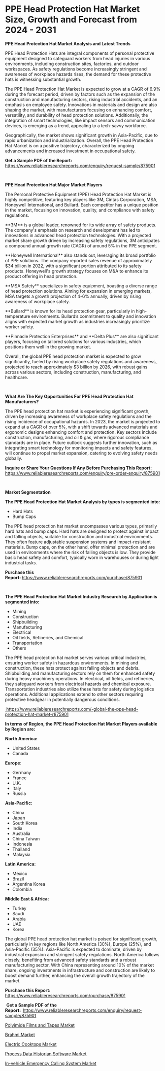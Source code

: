 <p><h1>PPE Head Protection Hat Market Size, Growth and Forecast from 2024 - 2031</h1></p><p><strong>PPE Head Protection Hat Market Analysis and Latest Trends</strong></p>
<p><p>PPE Head Protection Hats are integral components of personal protective equipment designed to safeguard workers from head injuries in various environments, including construction sites, factories, and outdoor workspaces. As safety regulations become increasingly stringent and awareness of workplace hazards rises, the demand for these protective hats is witnessing substantial growth. </p><p>The PPE Head Protection Hat Market is expected to grow at a CAGR of 6.9% during the forecast period, driven by factors such as the expansion of the construction and manufacturing sectors, rising industrial accidents, and an emphasis on employee safety. Innovations in materials and design are also shaping the market, with manufacturers focusing on enhancing comfort, versatility, and durability of head protection solutions. Additionally, the integration of smart technologies, like impact sensors and communication devices, is emerging as a trend, appealing to a tech-savvy workforce.</p><p>Geographically, the market shows significant growth in Asia-Pacific, due to rapid urbanization and industrialization. Overall, the PPE Head Protection Hat Market is on a positive trajectory, characterized by ongoing advancements and increased investment in occupational safety.</p></p>
<p><strong>Get a Sample PDF of the Report:&nbsp;</strong> <a href="https://www.reliableresearchreports.com/enquiry/request-sample/875901?utm_campaign=28&utm_medium=2&utm_source=Github&utm_content=ia&utm_term=03122024&utm_id=ppe-head-protection-hat">https://www.reliableresearchreports.com/enquiry/request-sample/875901</a></p>
<p>&nbsp;</p>
<p><strong>PPE Head Protection Hat Major Market Players</strong></p>
<p><p>The Personal Protective Equipment (PPE) Head Protection Hat Market is highly competitive, featuring key players like 3M, Cintas Corporation, MSA, Honeywell International, and Bullard. Each competitor has a unique position in the market, focusing on innovation, quality, and compliance with safety regulations.</p><p>**3M** is a global leader, renowned for its wide array of safety products. The company's emphasis on research and development has led to innovations in advanced head protection technologies. With a projected market share growth driven by increasing safety regulations, 3M anticipates a compound annual growth rate (CAGR) of around 5% in the PPE segment.</p><p>**Honeywell International** also stands out, leveraging its broad portfolio of PPE solutions. The company reported sales revenue of approximately $34 billion in 2022, with a significant portion attributed to its safety products. Honeywell's growth strategy focuses on M&A to enhance its product offering in head protection.</p><p>**MSA Safety** specializes in safety equipment, boasting a diverse range of head protection solutions. Aiming for expansion in emerging markets, MSA targets a growth projection of 4-6% annually, driven by rising awareness of workplace safety.</p><p>**Bullard** is known for its head protection gear, particularly in high-temperature environments. Bullard’s commitment to quality and innovation aligns with expected market growth as industries increasingly prioritize worker safety.</p><p>**Pinnacle Protection Enterprises** and **Delta Plus** are also significant players, focusing on tailored solutions for various industries, which positions them well in the growing market.</p><p>Overall, the global PPE head protection market is expected to grow significantly, fueled by rising workplace safety regulations and awareness, projected to reach approximately $3 billion by 2026, with robust gains across various sectors, including construction, manufacturing, and healthcare.</p></p>
<p>&nbsp;</p>
<p><strong>What Are The Key Opportunities For PPE Head Protection Hat Manufacturers?</strong></p>
<p><p>The PPE head protection hat market is experiencing significant growth, driven by increasing awareness of workplace safety regulations and the rising incidence of occupational hazards. In 2023, the market is projected to expand at a CAGR of over 5%, with a shift towards advanced materials and ergonomic designs enhancing comfort and protection. Key sectors include construction, manufacturing, and oil & gas, where rigorous compliance standards are in place. Future outlook suggests further innovation, such as integrating smart technology for monitoring impacts and safety features, will continue to propel market expansion, catering to evolving safety needs globally.</p></p>
<p><strong>Inquire or Share Your Questions If Any Before Purchasing This Report:</strong> <a href="https://www.reliableresearchreports.com/enquiry/pre-order-enquiry/875901?utm_campaign=28&utm_medium=2&utm_source=Github&utm_content=ia&utm_term=03122024&utm_id=ppe-head-protection-hat">https://www.reliableresearchreports.com/enquiry/pre-order-enquiry/875901</a></p>
<p>&nbsp;</p>
<p><strong>Market Segmentation</strong></p>
<p><strong>The PPE Head Protection Hat Market Analysis by types is segmented into:</strong></p>
<p><ul><li>Hard Hats</li><li>Bump Caps</li></ul></p>
<p><p>The PPE head protection hat market encompasses various types, primarily hard hats and bump caps. Hard hats are designed to protect against impact and falling objects, suitable for construction and industrial environments. They often feature adjustable suspension systems and impact-resistant materials. Bump caps, on the other hand, offer minimal protection and are used in environments where the risk of falling objects is low. They provide basic head safety and comfort, typically worn in warehouses or during light industrial tasks.</p></p>
<p><strong>Purchase this Report:&nbsp;</strong><a href="https://www.reliableresearchreports.com/purchase/875901?utm_campaign=28&utm_medium=2&utm_source=Github&utm_content=ia&utm_term=03122024&utm_id=ppe-head-protection-hat">https://www.reliableresearchreports.com/purchase/875901</a></p>
<p>&nbsp;</p>
<p><strong>The PPE Head Protection Hat Market Industry Research by Application is segmented into:</strong></p>
<p><ul><li>Mining</li><li>Construction</li><li>Shipbuilding</li><li>Manufacturing</li><li>Electrical</li><li>Oil fields, Refineries, and Chemical</li><li>Transportation</li><li>Others</li></ul></p>
<p><p>The PPE head protection hat market serves various critical industries, ensuring worker safety in hazardous environments. In mining and construction, these hats protect against falling objects and debris. Shipbuilding and manufacturing sectors rely on them for enhanced safety during heavy machinery operations. In electrical, oil fields, and refineries, they safeguard workers from electrical hazards and chemical exposure. Transportation industries also utilize these hats for safety during logistics operations. Additional applications extend to other sectors requiring protective headgear in potentially dangerous conditions.</p></p>
<p><a href="https://www.reliableresearchreports.com/-global-the-ppe-head-protection-hat-market-r875901?utm_campaign=28&utm_medium=2&utm_source=Github&utm_content=ia&utm_term=03122024&utm_id=ppe-head-protection-hat">&nbsp;https://www.reliableresearchreports.com/-global-the-ppe-head-protection-hat-market-r875901</a></p>
<p><strong>In terms of Region, the PPE Head Protection Hat Market Players available by Region are:</strong></p>
<p>
    <p> <strong> North America: </strong>
        <ul>
            <li>United States</li>
            <li>Canada</li>
        </ul>
        </p> 
    <p> <strong> Europe: </strong>
        <ul>
            <li>Germany</li>
            <li>France</li>
            <li>U.K.</li>
            <li>Italy</li>
            <li>Russia</li>
        </ul>
        </p> 
    <p> <strong> Asia-Pacific: </strong>
        <ul>
            <li>China</li>
            <li>Japan</li>
            <li>South Korea</li>
            <li>India</li>
            <li>Australia</li>
            <li>China Taiwan</li>
            <li>Indonesia</li>
            <li>Thailand</li>
            <li>Malaysia</li>
        </ul>
        </p> 
    <p> <strong> Latin America: </strong>
        <ul>
            <li>Mexico</li>
            <li>Brazil</li>
            <li>Argentina Korea</li>
            <li>Colombia</li>
        </ul>
        </p> 
    <p> <strong> Middle East & Africa: </strong>
        <ul>
            <li>Turkey</li>
            <li>Saudi</li>
            <li>Arabia</li>
            <li>UAE</li>
            <li>Korea</li>
        </ul>
    </p>
    </p>
<p><p>The global PPE head protection hat market is poised for significant growth, particularly in key regions like North America (30%), Europe (25%), and Asia-Pacific (35%). Asia-Pacific is expected to dominate, driven by industrial expansion and stringent safety regulations. North America follows closely, benefiting from advanced safety standards and a robust manufacturing sector. With China representing around 10% of the market share, ongoing investments in infrastructure and construction are likely to boost demand further, enhancing the overall growth trajectory of the market.</p></p>
<p><strong>Purchase this Report: </strong><a href="https://www.reliableresearchreports.com/purchase/875901?utm_campaign=28&utm_medium=2&utm_source=Github&utm_content=ia&utm_term=03122024&utm_id=ppe-head-protection-hat">https://www.reliableresearchreports.com/purchase/875901</a></p>
<p>&nbsp;<strong>Get a Sample PDF of the Report:&nbsp;&nbsp;</strong><a href="https://www.reliableresearchreports.com/enquiry/request-sample/875901?utm_campaign=28&utm_medium=2&utm_source=Github&utm_content=ia&utm_term=03122024&utm_id=ppe-head-protection-hat">https://www.reliableresearchreports.com/enquiry/request-sample/875901</a></p>
<p><strong></strong></p>
<p><p><a href="https://github.com/rileymgdorcas/Market-Research-Report-List-1/blob/main/polyimide-films-and-tapes-market.md?utm_campaign=28&utm_medium=2&utm_source=Github&utm_content=ia&utm_term=03122024&utm_id=ppe-head-protection-hat">Polyimide Films and Tapes Market</a></p><p><a href="https://www.linkedin.com/pulse/in-depth-brahmi-market-analysis-trends-share-projected-growth-n9ief?utm_campaign=28&utm_medium=2&utm_source=Github&utm_content=ia&utm_term=03122024&utm_id=ppe-head-protection-hat">Brahmi Market</a></p><p><a href="https://www.linkedin.com/pulse/electric-cooktops-market-outlook-share-analysis-growth-9qv2c?utm_campaign=28&utm_medium=2&utm_source=Github&utm_content=ia&utm_term=03122024&utm_id=ppe-head-protection-hat">Electric Cooktops Market</a></p><p><a href="https://issuu.com/reportprime-2/docs/process-data-historian-software-market-size-2030.p?utm_campaign=28&utm_medium=2&utm_source=Github&utm_content=ia&utm_term=03122024&utm_id=ppe-head-protection-hat">Process Data Historian Software Market</a></p><p><a href="https://issuu.com/reportprime-2/docs/in-vehicle-emergency-calling-system-market-size-20?utm_campaign=28&utm_medium=2&utm_source=Github&utm_content=ia&utm_term=03122024&utm_id=ppe-head-protection-hat">In-vehicle Emergency Calling System Market</a></p></p>